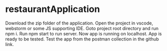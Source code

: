 # restaurantApplication
Download the zip folder of the application.
Open the project in vscode, webstorm or some JS supporting IDE.
Goto project root directory and run npm i.
Run npm start to run server.
Now app is running on localhost.
App is ready to be tested.
Test the app from the postman collection in the github link.
